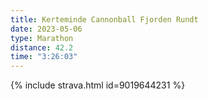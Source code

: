 ```yaml
---
title: Kerteminde Cannonball Fjorden Rundt
date: 2023-05-06
type: Marathon
distance: 42.2
time: "3:26:03"
---
```

{% include strava.html id=9019644231 %}